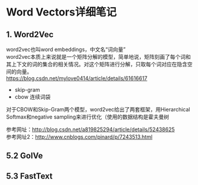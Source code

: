 # Word Vectors详细笔记

## 1. Word2Vec

word2vec也叫word embeddings，中文名“词向量”<br>
word2vec本质上来说就是一个矩阵分解的模型，简单地说，矩阵刻画了每个词和其上下文的词的集合的相关情况。对这个矩阵进行分解，只取每个词对应在隐含空间的向量。<br>
https://blog.csdn.net/mylove0414/article/details/61616617

 -  skip-gram
 - cbow 连续词袋

对于CBOW和Skip-Gram两个模型，word2vec给出了两套框架，用Hierarchical Softmax和negative sampling来进行优化（使用的数据结构是霍夫曼树

参考网址：http://blog.csdn.net/a819825294/article/details/52438625<br>
参考网址2：http://www.cnblogs.com/pinard/p/7243513.html<br>

## 5.2 GolVe 

## 5.3 FastText